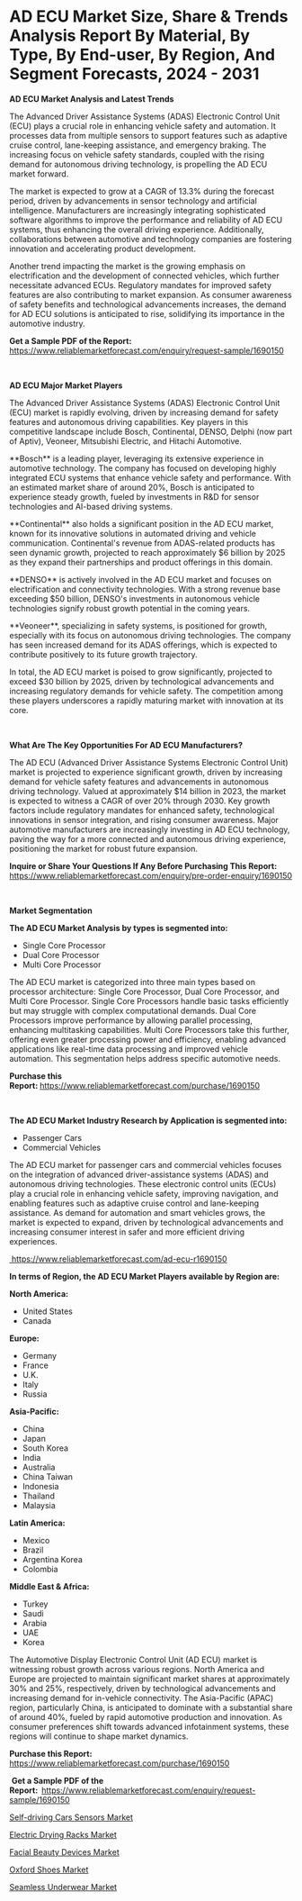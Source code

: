 <p><h1>AD ECU Market Size, Share & Trends Analysis Report By Material, By Type, By End-user, By Region, And Segment Forecasts, 2024 - 2031</h1></p><p><strong>AD ECU Market Analysis and Latest Trends</strong></p>
<p><p>The Advanced Driver Assistance Systems (ADAS) Electronic Control Unit (ECU) plays a crucial role in enhancing vehicle safety and automation. It processes data from multiple sensors to support features such as adaptive cruise control, lane-keeping assistance, and emergency braking. The increasing focus on vehicle safety standards, coupled with the rising demand for autonomous driving technology, is propelling the AD ECU market forward.</p><p>The market is expected to grow at a CAGR of 13.3% during the forecast period, driven by advancements in sensor technology and artificial intelligence. Manufacturers are increasingly integrating sophisticated software algorithms to improve the performance and reliability of AD ECU systems, thus enhancing the overall driving experience. Additionally, collaborations between automotive and technology companies are fostering innovation and accelerating product development.</p><p>Another trend impacting the market is the growing emphasis on electrification and the development of connected vehicles, which further necessitate advanced ECUs. Regulatory mandates for improved safety features are also contributing to market expansion. As consumer awareness of safety benefits and technological advancements increases, the demand for AD ECU solutions is anticipated to rise, solidifying its importance in the automotive industry.</p></p>
<p><strong>Get a Sample PDF of the Report:&nbsp;</strong> <a href="https://www.reliablemarketforecast.com/enquiry/request-sample/1690150?utm_campaign=1765&utm_medium=2&utm_source=Github&utm_content=ia&utm_term=17102024&utm_id=ad-ecu">https://www.reliablemarketforecast.com/enquiry/request-sample/1690150</a></p>
<p>&nbsp;</p>
<p><strong>AD ECU Major Market Players</strong></p>
<p><p>The Advanced Driver Assistance Systems (ADAS) Electronic Control Unit (ECU) market is rapidly evolving, driven by increasing demand for safety features and autonomous driving capabilities. Key players in this competitive landscape include Bosch, Continental, DENSO, Delphi (now part of Aptiv), Veoneer, Mitsubishi Electric, and Hitachi Automotive.</p><p>**Bosch** is a leading player, leveraging its extensive experience in automotive technology. The company has focused on developing highly integrated ECU systems that enhance vehicle safety and performance. With an estimated market share of around 20%, Bosch is anticipated to experience steady growth, fueled by investments in R&D for sensor technologies and AI-based driving systems.</p><p>**Continental** also holds a significant position in the AD ECU market, known for its innovative solutions in automated driving and vehicle communication. Continental's revenue from ADAS-related products has seen dynamic growth, projected to reach approximately $6 billion by 2025 as they expand their partnerships and product offerings in this domain.</p><p>**DENSO** is actively involved in the AD ECU market and focuses on electrification and connectivity technologies. With a strong revenue base exceeding $50 billion, DENSO's investments in autonomous vehicle technologies signify robust growth potential in the coming years.</p><p>**Veoneer**, specializing in safety systems, is positioned for growth, especially with its focus on autonomous driving technologies. The company has seen increased demand for its ADAS offerings, which is expected to contribute positively to its future growth trajectory.</p><p>In total, the AD ECU market is poised to grow significantly, projected to exceed $30 billion by 2025, driven by technological advancements and increasing regulatory demands for vehicle safety. The competition among these players underscores a rapidly maturing market with innovation at its core.</p></p>
<p>&nbsp;</p>
<p><strong>What Are The Key Opportunities For AD ECU Manufacturers?</strong></p>
<p><p>The AD ECU (Advanced Driver Assistance Systems Electronic Control Unit) market is projected to experience significant growth, driven by increasing demand for vehicle safety features and advancements in autonomous driving technology. Valued at approximately $14 billion in 2023, the market is expected to witness a CAGR of over 20% through 2030. Key growth factors include regulatory mandates for enhanced safety, technological innovations in sensor integration, and rising consumer awareness. Major automotive manufacturers are increasingly investing in AD ECU technology, paving the way for a more connected and autonomous driving experience, positioning the market for robust future expansion.</p></p>
<p><strong>Inquire or Share Your Questions If Any Before Purchasing This Report:</strong> <a href="https://www.reliablemarketforecast.com/enquiry/pre-order-enquiry/1690150?utm_campaign=1765&utm_medium=2&utm_source=Github&utm_content=ia&utm_term=17102024&utm_id=ad-ecu">https://www.reliablemarketforecast.com/enquiry/pre-order-enquiry/1690150</a></p>
<p>&nbsp;</p>
<p><strong>Market Segmentation</strong></p>
<p><strong>The AD ECU Market Analysis by types is segmented into:</strong></p>
<p><ul><li>Single Core Processor</li><li>Dual Core Processor</li><li>Multi Core Processor</li></ul></p>
<p><p>The AD ECU market is categorized into three main types based on processor architecture: Single Core Processor, Dual Core Processor, and Multi Core Processor. Single Core Processors handle basic tasks efficiently but may struggle with complex computational demands. Dual Core Processors improve performance by allowing parallel processing, enhancing multitasking capabilities. Multi Core Processors take this further, offering even greater processing power and efficiency, enabling advanced applications like real-time data processing and improved vehicle automation. This segmentation helps address specific automotive needs.</p></p>
<p><strong>Purchase this Report:&nbsp;</strong><a href="https://www.reliablemarketforecast.com/purchase/1690150?utm_campaign=1765&utm_medium=2&utm_source=Github&utm_content=ia&utm_term=17102024&utm_id=ad-ecu">https://www.reliablemarketforecast.com/purchase/1690150</a></p>
<p>&nbsp;</p>
<p><strong>The AD ECU Market Industry Research by Application is segmented into:</strong></p>
<p><ul><li>Passenger Cars</li><li>Commercial Vehicles</li></ul></p>
<p><p>The AD ECU market for passenger cars and commercial vehicles focuses on the integration of advanced driver-assistance systems (ADAS) and autonomous driving technologies. These electronic control units (ECUs) play a crucial role in enhancing vehicle safety, improving navigation, and enabling features such as adaptive cruise control and lane-keeping assistance. As demand for automation and smart vehicles grows, the market is expected to expand, driven by technological advancements and increasing consumer interest in safer and more efficient driving experiences.</p></p>
<p><a href="https://www.reliablemarketforecast.com/ad-ecu-r1690150?utm_campaign=1765&utm_medium=2&utm_source=Github&utm_content=ia&utm_term=17102024&utm_id=ad-ecu">&nbsp;https://www.reliablemarketforecast.com/ad-ecu-r1690150</a></p>
<p><strong>In terms of Region, the AD ECU Market Players available by Region are:</strong></p>
<p>
    <p> <strong> North America: </strong>
        <ul>
            <li>United States</li>
            <li>Canada</li>
        </ul>
        </p> 
    <p> <strong> Europe: </strong>
        <ul>
            <li>Germany</li>
            <li>France</li>
            <li>U.K.</li>
            <li>Italy</li>
            <li>Russia</li>
        </ul>
        </p> 
    <p> <strong> Asia-Pacific: </strong>
        <ul>
            <li>China</li>
            <li>Japan</li>
            <li>South Korea</li>
            <li>India</li>
            <li>Australia</li>
            <li>China Taiwan</li>
            <li>Indonesia</li>
            <li>Thailand</li>
            <li>Malaysia</li>
        </ul>
        </p> 
    <p> <strong> Latin America: </strong>
        <ul>
            <li>Mexico</li>
            <li>Brazil</li>
            <li>Argentina Korea</li>
            <li>Colombia</li>
        </ul>
        </p> 
    <p> <strong> Middle East & Africa: </strong>
        <ul>
            <li>Turkey</li>
            <li>Saudi</li>
            <li>Arabia</li>
            <li>UAE</li>
            <li>Korea</li>
        </ul>
    </p>
    </p>
<p><p>The Automotive Display Electronic Control Unit (AD ECU) market is witnessing robust growth across various regions. North America and Europe are projected to maintain significant market shares at approximately 30% and 25%, respectively, driven by technological advancements and increasing demand for in-vehicle connectivity. The Asia-Pacific (APAC) region, particularly China, is anticipated to dominate with a substantial share of around 40%, fueled by rapid automotive production and innovation. As consumer preferences shift towards advanced infotainment systems, these regions will continue to shape market dynamics.</p></p>
<p><strong>Purchase this Report: </strong><a href="https://www.reliablemarketforecast.com/purchase/1690150?utm_campaign=1765&utm_medium=2&utm_source=Github&utm_content=ia&utm_term=17102024&utm_id=ad-ecu">https://www.reliablemarketforecast.com/purchase/1690150</a></p>
<p>&nbsp;<strong>Get a Sample PDF of the Report:&nbsp;&nbsp;</strong><a href="https://www.reliablemarketforecast.com/enquiry/request-sample/1690150?utm_campaign=1765&utm_medium=2&utm_source=Github&utm_content=ia&utm_term=17102024&utm_id=ad-ecu">https://www.reliablemarketforecast.com/enquiry/request-sample/1690150</a></p>
<p><strong></strong></p>
<p><p><a href="https://github.com/BesaLoshi2000/Market-Research-Report-List-1/blob/main/self-driving-cars-sensors-market.md?utm_campaign=1765&utm_medium=2&utm_source=Github&utm_content=ia&utm_term=17102024&utm_id=ad-ecu">Self-driving Cars Sensors Market</a></p><p><a href="https://www.linkedin.com/pulse/deep-dive-electric-drying-racks-market-itstrends-segmentation-lbgqf?utm_campaign=1765&utm_medium=2&utm_source=Github&utm_content=ia&utm_term=17102024&utm_id=ad-ecu">Electric Drying Racks Market</a></p><p><a href="https://www.linkedin.com/pulse/analyzing-facial-beauty-devices-market-dynamics-growth-drivers-pcvhc?utm_campaign=1765&utm_medium=2&utm_source=Github&utm_content=ia&utm_term=17102024&utm_id=ad-ecu">Facial Beauty Devices Market</a></p><p><a href="https://www.linkedin.com/pulse/oxford-shoes-market-research-report-forecast-growth-prospects-fna1f?utm_campaign=1765&utm_medium=2&utm_source=Github&utm_content=ia&utm_term=17102024&utm_id=ad-ecu">Oxford Shoes Market</a></p><p><a href="https://www.linkedin.com/pulse/seamless-underwear-market-global-regional-analysis-focus-5lgfc?utm_campaign=1765&utm_medium=2&utm_source=Github&utm_content=ia&utm_term=17102024&utm_id=ad-ecu">Seamless Underwear Market</a></p></p>